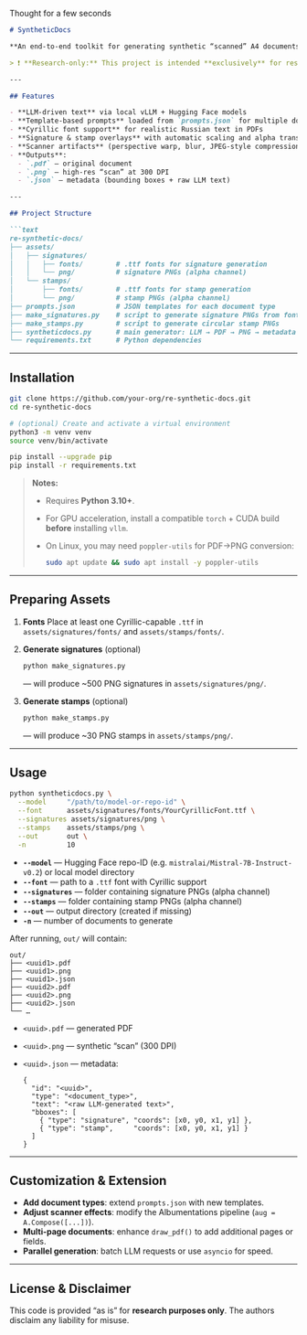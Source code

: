 Thought for a few seconds


````markdown
# SyntheticDocs

**An end-to-end toolkit for generating synthetic “scanned” A4 documents with signatures, stamps, and scanner artifacts, for VLM/LLM training.**

> ❗️ **Research-only:** This project is intended **exclusively** for research and evaluation. Generated documents **must not** be used in any real-world or production scenarios, nor for deceptive or fraudulent activities.

---

## Features

- **LLM-driven text** via local vLLM + Hugging Face models  
- **Template-based prompts** loaded from `prompts.json` for multiple document types  
- **Cyrillic font support** for realistic Russian text in PDFs  
- **Signature & stamp overlays** with automatic scaling and alpha transparency  
- **Scanner artifacts** (perspective warp, blur, JPEG-style compression, noise) via Albumentations  
- **Outputs**:  
  - `.pdf` — original document  
  - `.png` — high-res “scan” at 300 DPI  
  - `.json` — metadata (bounding boxes + raw LLM text)  

---

## Project Structure

```text
re-synthetic-docs/
├── assets/
│   ├── signatures/
│   │   ├── fonts/        # .ttf fonts for signature generation
│   │   └── png/          # signature PNGs (alpha channel)
│   └── stamps/
│       ├── fonts/        # .ttf fonts for stamp generation
│       └── png/          # stamp PNGs (alpha channel)
├── prompts.json          # JSON templates for each document type
├── make_signatures.py    # script to generate signature PNGs from fonts
├── make_stamps.py        # script to generate circular stamp PNGs
├── syntheticdocs.py      # main generator: LLM → PDF → PNG → metadata
└── requirements.txt      # Python dependencies
````

---

## Installation

```bash
git clone https://github.com/your-org/re-synthetic-docs.git
cd re-synthetic-docs

# (optional) Create and activate a virtual environment
python3 -m venv venv
source venv/bin/activate

pip install --upgrade pip
pip install -r requirements.txt
```

> **Notes:**
>
> * Requires **Python 3.10+**.
> * For GPU acceleration, install a compatible `torch` + CUDA build **before** installing `vllm`.
> * On Linux, you may need `poppler-utils` for PDF→PNG conversion:
>
>   ```bash
>   sudo apt update && sudo apt install -y poppler-utils
>   ```

---

## Preparing Assets

1. **Fonts**
   Place at least one Cyrillic-capable `.ttf` in
   `assets/signatures/fonts/` and `assets/stamps/fonts/`.

2. **Generate signatures** (optional)

   ```bash
   python make_signatures.py
   ```

   — will produce \~500 PNG signatures in `assets/signatures/png/`.

3. **Generate stamps** (optional)

   ```bash
   python make_stamps.py
   ```

   — will produce \~30 PNG stamps in `assets/stamps/png/`.

---

## Usage

```bash
python syntheticdocs.py \
  --model     "/path/to/model-or-repo-id" \
  --font      assets/signatures/fonts/YourCyrillicFont.ttf \
  --signatures assets/signatures/png \
  --stamps    assets/stamps/png \
  --out       out \
  -n          10
```

* **`--model`**      — Hugging Face repo-ID (e.g. `mistralai/Mistral-7B-Instruct-v0.2`) or local model directory
* **`--font`**       — path to a `.ttf` font with Cyrillic support
* **`--signatures`** — folder containing signature PNGs (alpha channel)
* **`--stamps`**     — folder containing stamp PNGs (alpha channel)
* **`--out`**        — output directory (created if missing)
* **`-n`**           — number of documents to generate

After running, `out/` will contain:

```text
out/
├── <uuid1>.pdf
├── <uuid1>.png
├── <uuid1>.json
├── <uuid2>.pdf
├── <uuid2>.png
├── <uuid2>.json
└── …
```

* `<uuid>.pdf`  — generated PDF
* `<uuid>.png`  — synthetic “scan” (300 DPI)
* `<uuid>.json` — metadata:

  ```jsonc
  {
    "id": "<uuid>",
    "type": "<document_type>",
    "text": "<raw LLM-generated text>",
    "bboxes": [
      { "type": "signature", "coords": [x0, y0, x1, y1] },
      { "type": "stamp",     "coords": [x0, y0, x1, y1] }
    ]
  }
  ```

---

## Customization & Extension

* **Add document types**: extend `prompts.json` with new templates.
* **Adjust scanner effects**: modify the Albumentations pipeline (`aug = A.Compose([...])`).
* **Multi-page documents**: enhance `draw_pdf()` to add additional pages or fields.
* **Parallel generation**: batch LLM requests or use `asyncio` for speed.

---

## License & Disclaimer

This code is provided “as is” for **research purposes only**.
The authors disclaim any liability for misuse.

```
```
